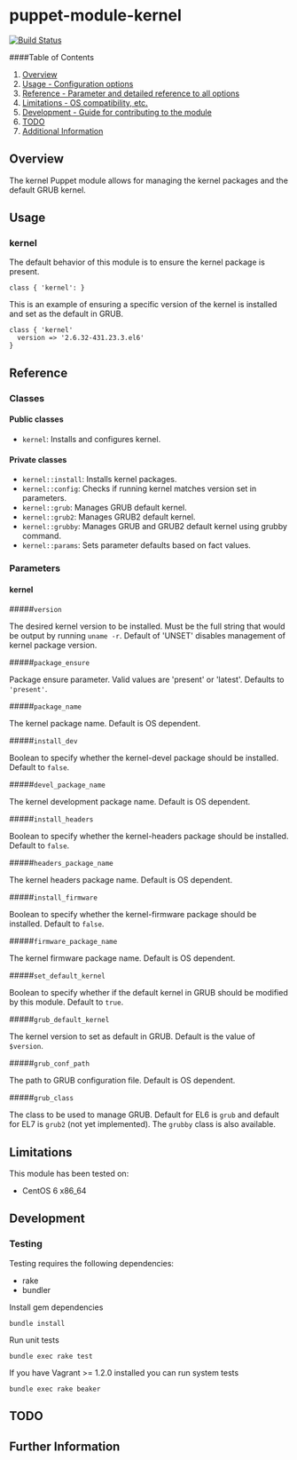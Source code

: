 # puppet-module-kernel

[![Build Status](https://travis-ci.org/treydock/puppet-module-kernel.png)](https://travis-ci.org/treydock/puppet-module-kernel)

####Table of Contents

1. [Overview](#overview)
2. [Usage - Configuration options](#usage)
3. [Reference - Parameter and detailed reference to all options](#reference)
4. [Limitations - OS compatibility, etc.](#limitations)
5. [Development - Guide for contributing to the module](#development)
6. [TODO](#todo)
7. [Additional Information](#additional-information)

## Overview

The kernel Puppet module allows for managing the kernel packages and the default GRUB kernel.

## Usage

### kernel

The default behavior of this module is to ensure the kernel package is present.

    class { 'kernel': }

This is an example of ensuring a specific version of the kernel is installed and set as the default in GRUB.

    class { 'kernel'
      version => '2.6.32-431.23.3.el6'
    }

## Reference

### Classes

#### Public classes

* `kernel`: Installs and configures kernel.

#### Private classes

* `kernel::install`: Installs kernel packages.
* `kernel::config`: Checks if running kernel matches version set in parameters.
* `kernel::grub`: Manages GRUB default kernel.
* `kernel::grub2`: Manages GRUB2 default kernel.
* `kernel::grubby`: Manages GRUB and GRUB2 default kernel using grubby command.
* `kernel::params`: Sets parameter defaults based on fact values.

### Parameters

#### kernel

#####`version`

The desired kernel version to be installed.  Must be the full string that would be output by running `uname -r`.  Default of 'UNSET' disables management of kernel package version.

#####`package_ensure`

Package ensure parameter.  Valid values are 'present' or 'latest'. Defaults to `'present'`.

#####`package_name`

The kernel package name.  Default is OS dependent.

#####`install_dev`

Boolean to specify whether the kernel-devel package should be installed.  Default to `false`.

#####`devel_package_name`

The kernel development package name.  Default is OS dependent.

#####`install_headers`

Boolean to specify whether the kernel-headers package should be installed.  Default to `false`.

#####`headers_package_name`

The kernel headers package name.  Default is OS dependent.

#####`install_firmware`

Boolean to specify whether the kernel-firmware package should be installed.  Default to `false`.

#####`firmware_package_name`

The kernel firmware package name.  Default is OS dependent.

#####`set_default_kernel`

Boolean to specify whether if the default kernel in GRUB should be modified by this module.  Default to `true`.

#####`grub_default_kernel`

The kernel version to set as default in GRUB.  Default is the value of `$version`.

#####`grub_conf_path`

The path to GRUB configuration file.  Default is OS dependent.

#####`grub_class`

The class to be used to manage GRUB.  Default for EL6 is `grub` and default for EL7 is `grub2` (not yet implemented).  The `grubby` class is also available.

## Limitations

This module has been tested on:

* CentOS 6 x86_64

## Development

### Testing

Testing requires the following dependencies:

* rake
* bundler

Install gem dependencies

    bundle install

Run unit tests

    bundle exec rake test

If you have Vagrant >= 1.2.0 installed you can run system tests

    bundle exec rake beaker

## TODO

## Further Information
